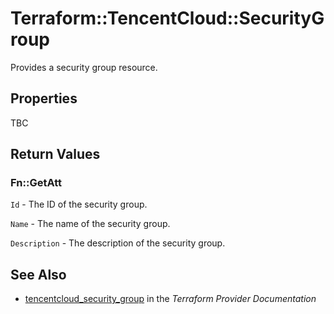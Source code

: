 # Terraform::TencentCloud::SecurityGroup

Provides a security group resource.

## Properties

TBC

## Return Values

### Fn::GetAtt

`Id` - The ID of the security group.

`Name` - The name of the security group.

`Description` - The description of the security group.

## See Also

* [tencentcloud_security_group](https://www.terraform.io/docs/providers/tencentcloud/r/security_group.html) in the _Terraform Provider Documentation_